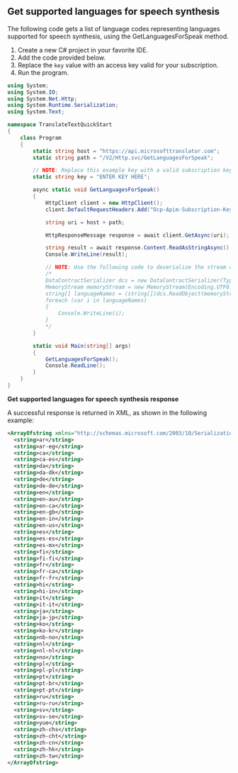 ## Get supported languages for speech synthesis

The following code gets a list of language codes representing languages supported for speech synthesis, using the GetLanguagesForSpeak method.

1. Create a new C# project in your favorite IDE.
2. Add the code provided below.
3. Replace the `key` value with an access key valid for your subscription.
4. Run the program.

```csharp
using System;
using System.IO;
using System.Net.Http;
using System.Runtime.Serialization;
using System.Text;

namespace TranslateTextQuickStart
{
    class Program
    {
        static string host = "https://api.microsofttranslator.com";
        static string path = "/V2/Http.svc/GetLanguagesForSpeak";

        // NOTE: Replace this example key with a valid subscription key.
        static string key = "ENTER KEY HERE";

        async static void GetLanguagesForSpeak()
        {
            HttpClient client = new HttpClient();
            client.DefaultRequestHeaders.Add("Ocp-Apim-Subscription-Key", key);

            string uri = host + path;

            HttpResponseMessage response = await client.GetAsync(uri);

            string result = await response.Content.ReadAsStringAsync();
            Console.WriteLine(result);

            // NOTE: Use the following code to deserialize the stream contents.
            /*
            DataContractSerializer dcs = new DataContractSerializer(Type.GetType("System.String[]"));
            MemoryStream memoryStream = new MemoryStream(Encoding.UTF8.GetBytes(result));
            string[] languageNames = (string[])dcs.ReadObject(memoryStream);
            foreach (var i in languageNames)
            {
                Console.WriteLine(i);
            }
            */
        }

        static void Main(string[] args)
        {
            GetLanguagesForSpeak();
            Console.ReadLine();
        }
    }
}
```

**Get supported languages for speech synthesis response**

A successful response is returned in XML, as shown in the following example: 

```xml
<ArrayOfstring xmlns="http://schemas.microsoft.com/2003/10/Serialization/Arrays" xmlns:i="http://www.w3.org/2001/XMLSchema-instance">
  <string>ar</string>
  <string>ar-eg</string>
  <string>ca</string>
  <string>ca-es</string>
  <string>da</string>
  <string>da-dk</string>
  <string>de</string>
  <string>de-de</string>
  <string>en</string>
  <string>en-au</string>
  <string>en-ca</string>
  <string>en-gb</string>
  <string>en-in</string>
  <string>en-us</string>
  <string>es</string>
  <string>es-es</string>
  <string>es-mx</string>
  <string>fi</string>
  <string>fi-fi</string>
  <string>fr</string>
  <string>fr-ca</string>
  <string>fr-fr</string>
  <string>hi</string>
  <string>hi-in</string>
  <string>it</string>
  <string>it-it</string>
  <string>ja</string>
  <string>ja-jp</string>
  <string>ko</string>
  <string>ko-kr</string>
  <string>nb-no</string>
  <string>nl</string>
  <string>nl-nl</string>
  <string>no</string>
  <string>pl</string>
  <string>pl-pl</string>
  <string>pt</string>
  <string>pt-br</string>
  <string>pt-pt</string>
  <string>ru</string>
  <string>ru-ru</string>
  <string>sv</string>
  <string>sv-se</string>
  <string>yue</string>
  <string>zh-chs</string>
  <string>zh-cht</string>
  <string>zh-cn</string>
  <string>zh-hk</string>
  <string>zh-tw</string>
</ArrayOfstring>
```
